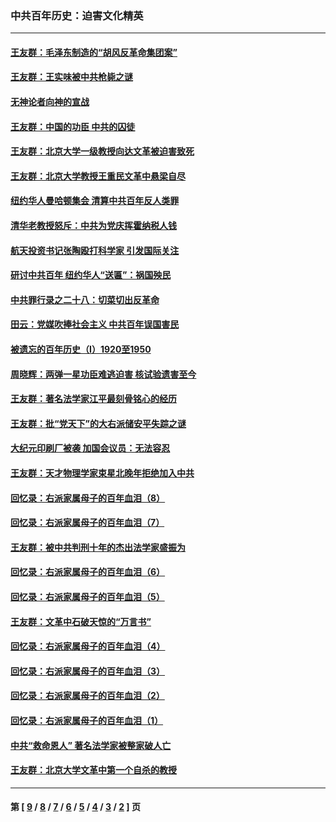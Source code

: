 ### 中共百年历史：迫害文化精英
---
#### [王友群：毛泽东制造的“胡风反革命集团案”](../../pages/nf1176111/n13324909.md?10260430) 
#### [王友群：王实味被中共枪毙之谜](../../pages/nf1176111/n13307502.md?10260430) 
#### [无神论者向神的宣战](../../pages/nf1176111/n13281535.md?10260430) 
#### [王友群：中国的功臣 中共的囚徒](../../pages/nf1176111/n13291790.md?10260430) 
#### [王友群：北京大学一级教授向达文革被迫害致死](../../pages/nf1176111/n13150966.md?10260430) 
#### [王友群：北京大学教授王重民文革中悬梁自尽](../../pages/nf1176111/n13084645.md?10260430) 
#### [纽约华人曼哈顿集会 清算中共百年反人类罪](../../pages/nf1176111/n13084157.md?10260430) 
#### [清华老教授怒斥：中共为党庆挥霍纳税人钱](../../pages/nf1176111/n13071430.md?10260430) 
#### [航天投资书记张陶殴打科学家 引发国际关注](../../pages/nf1176111/n13069132.md?10260430) 
#### [研讨中共百年 纽约华人“送匾”：祸国殃民](../../pages/nf1176111/n13057367.md?10260430) 
#### [中共罪行录之二十八：切菜切出反革命](../../pages/nf1176111/n13030600.md?10260430) 
#### [田云：党媒吹捧社会主义 中共百年误国害民](../../pages/nf1176111/n13006682.md?10260430) 
#### [被遗忘的百年历史（I）1920至1950](../../pages/nf1176111/n12986411.md?10260430) 
#### [周晓辉：两弹一星功臣难逃迫害 核试验遗害至今](../../pages/nf1176111/n12974997.md?10260430) 
#### [王友群：著名法学家江平最刻骨铭心的经历](../../pages/nf1176111/n12970787.md?10260430) 
#### [王友群：批“党天下”的大右派储安平失踪之谜](../../pages/nf1176111/n12954229.md?10260430) 
#### [大纪元印刷厂被袭 加国会议员：无法容忍](../../pages/nf1176111/n12883028.md?10260430) 
#### [王友群：天才物理学家束星北晚年拒绝加入中共](../../pages/nf1176111/n12792913.md?10260430) 
#### [回忆录：右派家属母子的百年血泪（8）](../../pages/nf1176111/n12706196.md?10260430) 
#### [回忆录：右派家属母子的百年血泪（7）](../../pages/nf1176111/n12706191.md?10260430) 
#### [王友群：被中共判刑十年的杰出法学家盛振为](../../pages/nf1176111/n12706141.md?10260430) 
#### [回忆录：右派家属母子的百年血泪（6）](../../pages/nf1176111/n12698863.md?10260430) 
#### [回忆录：右派家属母子的百年血泪（5）](../../pages/nf1176111/n12692515.md?10260430) 
#### [王友群：文革中石破天惊的“万言书”](../../pages/nf1176111/n12690994.md?10260430) 
#### [回忆录：右派家属母子的百年血泪（4）](../../pages/nf1176111/n12686410.md?10260430) 
#### [回忆录：右派家属母子的百年血泪（3）](../../pages/nf1176111/n12683820.md?10260430) 
#### [回忆录：右派家属母子的百年血泪（2）](../../pages/nf1176111/n12679738.md?10260430) 
#### [回忆录：右派家属母子的百年血泪（1）](../../pages/nf1176111/n12678112.md?10260430) 
#### [中共“救命恩人” 著名法学家被整家破人亡](../../pages/nf1176111/n12658168.md?10260430) 
#### [王友群：北京大学文革中第一个自杀的教授](../../pages/nf1176111/n12632697.md?10260430) 

---
#### 第 [ [9](./9.md?10260430) / [8](./8.md?10260430) / [7](./7.md?10260430) / [6](./6.md?10260430) / [5](./5.md?10260430) / [4](./4.md?10260430) / [3](./3.md?10260430) / [2](./2.md?10260430) ] 页
